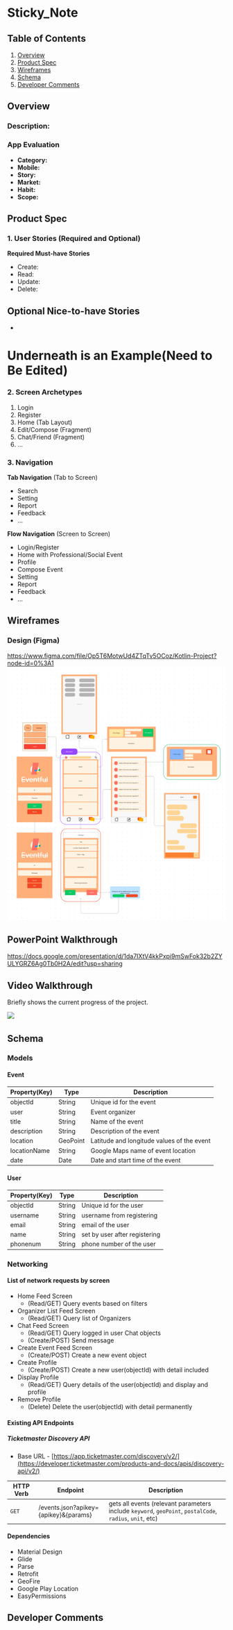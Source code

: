 # Sticky_Note

## Table of Contents
1. [Overview](#Overview)
1. [Product Spec](#Product-Spec)
1. [Wireframes](#Wireframes)
1. [Schema](#Schema)
2. [Developer Comments](#Developer-Comments) 

## Overview
### Description: 


### App Evaluation
- **Category:** 
- **Mobile:** 
- **Story:** 
- **Market:** 
- **Habit:** 
- **Scope:** 
## Product Spec
### 1. User Stories (Required and Optional)

**Required Must-have Stories**
- Create:   
- Read: 
- Update: 
- Delete:

**Optional Nice-to-have Stories**
- 
- 

# Underneath is an Example(Need to Be Edited)

### 2. Screen Archetypes
1. Login
2. Register
3. Home (Tab Layout)
4. Edit/Compose (Fragment)
5. Chat/Friend (Fragment)
6. ...

### 3. Navigation

**Tab Navigation** (Tab to Screen)
- Search
- Setting
- Report
- Feedback
- ...

**Flow Navigation** (Screen to Screen)
- Login/Register
- Home with Professional/Social Event
- Profile
- Compose Event 
- Setting
- Report
- Feedback
- ...

## Wireframes
### Design (Figma)
https://www.figma.com/file/Op5T6MotwUd4ZTqTv5OCoz/Kotlin-Project?node-id=0%3A1
<img src='https://github.com/Codepath-Android-pod1/Final_Project/blob/master/WireFrame3.png' />
## PowerPoint Walkthrough
https://docs.google.com/presentation/d/1da7IXtV4kkPxpi9mSwFok32b2ZYULYGRZ6Ag0Tb0H2A/edit?usp=sharing
## Video Walkthrough
Briefly shows the current progress of the project.

<img src='https://github.com/Codepath-Android-pod1/Final_Project/blob/master/CP-3.gif' />


## Schema 
### Models
#### Event

| Property(Key) | Type          | Description  |
| ------------- |-------------  | ------------ |
| objectId      | String        | Unique id for the event |
| user          | String        | Event organizer |
| title     | String            | Name of the event|
| description   | String        | Description of the event|
| location      | GeoPoint      | Latitude and longitude values of the event|
| locationName      | String    | Google Maps name of event location|
| date          | Date          | Date and start time of the event|

#### User
| Property(Key) | Type          | Description  |
| ------------- |-------------  | ------------ |
| objectId      | String        | Unique id for the user |
| username      | String        | username from registering |
| email         | String        | email of the user|
| name          | String        | set by user after registering |
| phonenum      | String        | phone number of the user|

### Networking
#### List of network requests by screen
 - Home Feed Screen
    - (Read/GET) Query events based on filters
 - Organizer List Feed Screen
    - (Read/GET) Query list of Organizers
 - Chat Feed Screen
    - (Read/GET) Query logged in user Chat objects
    - (Create/POST) Send message
 - Create Event Feed Screen  
    - (Create/POST) Create a new event object
 - Create Profile
    - (Create/POST) Create a new user(objectId) with detail included
 - Display Profile
    - (Read/GET) Query details of the user(objectId) and display and profile
 - Remove Profile
    - (Delete) Delete the user(objectId) with detail permanently

#### Existing API Endpoints
##### Ticketmaster Discovery API
- Base URL - [https://app.ticketmaster.com/discovery/v2/](https://developer.ticketmaster.com/products-and-docs/apis/discovery-api/v2/)

 HTTP Verb | Endpoint | Description
 ----------|----------|------------
  `GET`    | /events.json?apikey={apikey}&{params} | gets all events (relevant parameters include `keyword`, `geoPoint`, `postalCode`, `radius`, `unit`, etc)
  
#### Dependencies
- Material Design
- Glide
- Parse
- Retrofit
- GeoFire
- Google Play Location
- EasyPermissions
 
## Developer Comments
